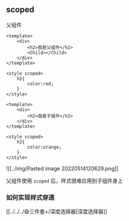## scoped
父组件

```vue
<template>
	<div>
		<h2>我是父组件</h2>
		<Child></Child>
	</div>
</template>

<style scoped>
	h2{
		color:red;
	}
</style>
```

```vue
<template>
	<div>
		<h2>我是子组件</h2>
	</div>
</template>

<style scoped>
	h2{
		color:orange;
	}
</style>
```

![[../img/Pasted image 20220514120629.png]]

父组件使用 `scoped` 后，样式很难应用到子组件身上


### 如何实现样式穿透

[[../../../😄三件套+/深度选择器|深度选择器]]

